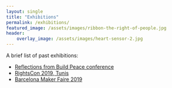 ```yaml
---
layout: single
title: "Exhibitions"
permalink: /exhibitions/
featured_image: /assets/images/ribbon-the-right-of-people.jpg
header:
    overlay_image: /assets/images/heart-sensor-2.jpg
---
```


A brief list of past exhibitions:

* [Reflections from Build Peace conference](/2018/10/28/reflections-from-the-build-peace-conference.html)
* [RightsCon 2019, Tunis](/2019/06/14/rightscon-tunis.html)
* [Barcelona Maker Faire 2019](/2019/10/05/maker-faire-barcelona.html)
